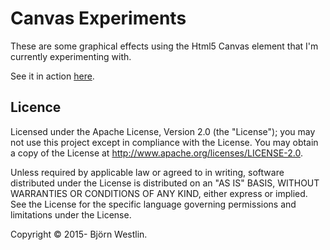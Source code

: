 # Canvas Experiments #

These are some graphical effects using the Html5 Canvas element that I'm currently experimenting with.

See it in action [here](https://rawgit.com/bwestlin/canvas-experiments/master/index.html).


## Licence ##

Licensed under the Apache License, Version 2.0 (the "License"); you may not use this project except in compliance with the License. You may obtain a copy of the License at http://www.apache.org/licenses/LICENSE-2.0.

Unless required by applicable law or agreed to in writing, software distributed under the License is distributed on an "AS IS" BASIS, WITHOUT WARRANTIES OR CONDITIONS OF ANY KIND, either express or implied. See the License for the specific language governing permissions and limitations under the License.

Copyright &copy; 2015- Björn Westlin.


